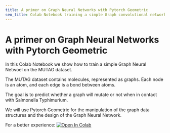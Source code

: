 ```yaml
---
title: A primer on Graph Neural Networks with Pytorch Geometric
seo_title: Colab Notebook training a simple Graph convolutional network for graph classification on Mutag dataset with pytorch geometric.
---
```

# A primer on Graph Neural Networks with Pytorch Geometric

In this Colab Notebook we show how to train a simple Graph Neural Netwoel on the MUTAG dataset. 


The MUTAG dataset contains molecules, represented as graphs. Each node is an atom, and each edge is a bond between atoms.

The goal is to predict whether a graph will mutate or not when in contact with Salmonella Typhimurium. 

We will use Pytorch Geometric for the manipulation of the graph data structures and the design of the Graph Neural Network.

For a better experience: <a href="https://colab.research.google.com/github/alessiodevoto/notebooks/blob/main/A_Primer_on_Graph_Neural_Networks_(Liverpool).ipynb" target="_parent"><img src="https://colab.research.google.com/assets/colab-badge.svg" alt="Open In Colab"/></a>